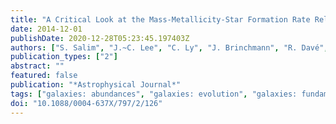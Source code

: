 ```yaml
---
title: "A Critical Look at the Mass-Metallicity-Star Formation Rate Relation in the Local Universe. I. An Improved Analysis Framework and Confounding Systematics"
date: 2014-12-01
publishDate: 2020-12-28T05:23:45.197403Z
authors: ["S. Salim", "J.~C. Lee", "C. Ly", "J. Brinchmann", "R. Davé", "M. Dickinson", "J.~J. Salzer", "S. Charlot"]
publication_types: ["2"]
abstract: ""
featured: false
publication: "*Astrophysical Journal*"
tags: ["galaxies: abundances", "galaxies: evolution", "galaxies: fundamental parameters"]
doi: "10.1088/0004-637X/797/2/126"
---
```


